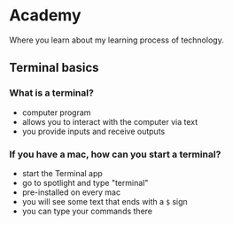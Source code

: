 # Academy

Where you learn about my learning process of technology.

## Terminal basics

### What is a terminal?

- computer program
- allows you to interact with the computer via text
- you provide inputs and receive outputs

### If you have a mac, how can you start a terminal?

- start the Terminal app 
- go to spotlight and type "terminal" 
- pre-installed on every mac
- you will see some text that ends with a `$` sign
- you can type your commands there



